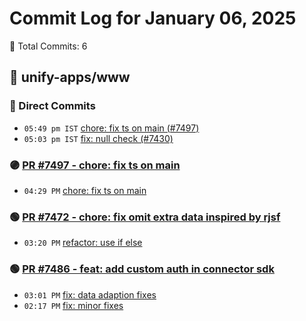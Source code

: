 # Commit Log for January 06, 2025

📝 Total Commits: 6

## 📁 unify-apps/www

### 🔨 Direct Commits

- `05:49 pm IST` [chore: fix ts on main (#7497)](https://github.com/unify-apps/www/commit/39f5b3eaab05e30fb1b2ff2dfaab1fe0f3071630)
- `05:03 pm IST` [fix: null check (#7430)](https://github.com/unify-apps/www/commit/27485434e95b443d2b2e2425bc516438f54315dc)

### 🟣 [PR #7497 - chore: fix ts on main](https://github.com/unify-apps/www/pull/7497)

- `04:29 PM` [chore: fix ts on main](https://github.com/unify-apps/www/commit/87152dd017363828d3dc4a3b8a05460a76c3c58d)

### 🟢 [PR #7472 - chore: fix omit extra data inspired by rjsf](https://github.com/unify-apps/www/pull/7472)

- `03:20 PM` [refactor: use if else](https://github.com/unify-apps/www/commit/fa569cbe5db8fb59fe69e25e04ae7eaf3f496b88)

### 🟢 [PR #7486 - feat: add custom auth in connector sdk](https://github.com/unify-apps/www/pull/7486)

- `03:01 PM` [fix: data adaption fixes](https://github.com/unify-apps/www/commit/fad954dbbf9dabf03cd5a443da59a380432f4084)
- `02:17 PM` [fix: minor fixes](https://github.com/unify-apps/www/commit/6fc3a99ae2e1570a3e9e1b78c86860271f7a466b)


